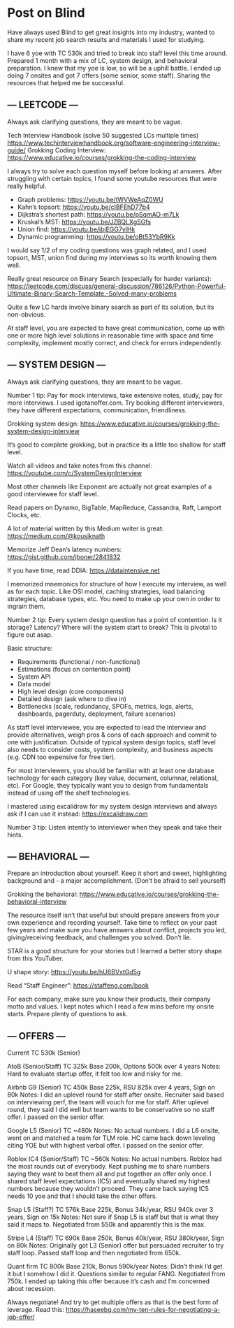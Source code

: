# Post on Blind
Have always used Blind to get great insights into my industry, wanted to share my recent job search results and materials I used for studying.

I have 6 yoe with TC 530k and tried to break into staff level this time around. Prepared 1 month with a mix of LC, system design, and behavioral preparation. I knew that my yoe is low, so will be a uphill battle. I ended up doing 7 onsites and got 7 offers (some senior, some staff). Sharing the resources that helped me be successful.

## — LEETCODE —

Always ask clarifying questions, they are meant to be vague.

Tech Interview Handbook (solve 50 suggested LCs multiple times)
https://www.techinterviewhandbook.org/software-engineering-interview-guide/
Grokking Coding Interview:
https://www.educative.io/courses/grokking-the-coding-interview

I always try to solve each question myself before looking at answers. After struggling with certain topics, I found some youtube resources that were really helpful.

- Graph problems: https://youtu.be/tWVWeAqZ0WU
- Kahn’s topsort: https://youtu.be/cIBFEhD77b4
- Dijkstra’s shortest path: https://youtu.be/pSqmAO-m7Lk
- Kruskal’s MST: https://youtu.be/JZBQLXgSGfs
- Union find: https://youtu.be/ibjEGG7ylHk
- Dynamic programming: https://youtu.be/oBt53YbR9Kk

I would say 1/2 of my coding questions was graph related, and I used topsort, MST, union find during my interviews so its worth knowing them well.

Really great resource on Binary Search (especially for harder variants): https://leetcode.com/discuss/general-discussion/786126/Python-Powerful-Ultimate-Binary-Search-Template.-Solved-many-problems

Quite a few LC hards involve binary search as part of its solution, but its non-obvious.

At staff level, you are expected to have great communication, come up with one or more high level solutions in reasonable time with space and time complexity, implement mostly correct, and check for errors independently.

## — SYSTEM DESIGN —

Always ask clarifying questions, they are meant to be vague.

Number 1 tip: Pay for mock interviews, take extensive notes, study, pay for more interviews. I used igotanoffer.com. Try booking different interviewers, they have different expectations, communication, friendliness.

Grokking system design: https://www.educative.io/courses/grokking-the-system-design-interview

It’s good to complete grokking, but in practice its a little too shallow for staff level.

Watch all videos and take notes from this channel: https://youtube.com/c/SystemDesignInterview

Most other channels like Exponent are actually not great examples of a good interviewee for staff level.

Read papers on Dynamo, BigTable, MapReduce, Cassandra, Raft, Lamport Clocks, etc.

A lot of material written by this Medium writer is great: https://medium.com/@kousiknath

Memorize Jeff Dean’s latency numbers: https://gist.github.com/jboner/2841832

If you have time, read DDIA: https://dataintensive.net

I memorized mnemonics for structure of how I execute my interview, as well as for each topic. Like OSI model, caching strategies, load balancing strategies, database types, etc. You need to make up your own in order to ingrain them.

Number 2 tip: Every system design question has a point of contention. Is it storage? Latency? Where will the system start to break? This is pivotal to figure out asap.

Basic structure:
- Requirements (functional / non-functional)
- Estimations (focus on contention point)
- System API
- Data model
- High level design (core components)
- Detailed design (ask where to dive in)
- Bottlenecks (scale, redundancy, SPOFs, metrics, logs, alerts, dashboards, pagerduty, deployment, failure scenarios)

As staff level interviewee, you are expected to lead the interview and provide alternatives, weigh pros & cons of each approach and commit to one with justification. Outside of typical system design topics, staff level also needs to consider costs, system complexity, and business aspects (e.g. CDN too expensive for free tier).

For most interviewers, you should be familiar with at least one database technology for each category (key value, document, columnar, relational, etc). For Google, they typically want you to design from fundamentals instead of using off the shelf technologies.

I mastered using excalidraw for my system design interviews and always ask if I can use it instead: https://excalidraw.com

Number 3 tip: Listen intently to interviewer when they speak and take their hints.

## — BEHAVIORAL —

Prepare an introduction about yourself. Keep it short and sweet, highlighting background and - a major accomplishment. (Don’t be afraid to sell yourself)

Grokking the behavioral: https://www.educative.io/courses/grokking-the-behavioral-interview

The resource itself isn’t that useful but should prepare answers from your own experience and recording yourself. Take time to reflect on your past few years and make sure you have answers about conflict, projects you led, giving/receiving feedback, and challenges you solved. Don’t lie.

STAR is a good structure for your stories but I learned a better story shape from this YouTuber.

U shape story: https://youtu.be/hU6BVxtGd5g

Read “Staff Engineer”: https://staffeng.com/book

For each company, make sure you know their products, their company motto and values. I kept notes which I read a few mins before my onsite starts. Prepare plenty of questions to ask.

## — OFFERS —

Current TC 530k (Senior)

AtoB (Senior/Staff)
TC 325k
Base 200k, Options 500k over 4 years
Notes: Hard to evaluate startup offer, it felt too low and risky for me.

Airbnb G9 (Senior)
TC 450k
Base 225k, RSU 825k over 4 years, Sign on 80k
Notes: I did an uplevel round for staff after onsite. Recruiter said based on interviewing perf, the team will vouch for me for staff. After uplevel round, they said I did well but team wants to be conservative so no staff offer. I passed on the senior offer.

Google L5 (Senior)
TC ~480k
Notes: No actual numbers. I did a L6 onsite, went on and matched a team for TLM role. HC came back down leveling citing YOE but with highest verbal offer. I passed on the senior offer.

Roblox IC4 (Senior/Staff)
TC ~560k
Notes: No actual numbers. Roblox had the most rounds out of everybody. Kept pushing me to share numbers saying they want to beat them all and put together an offer only once. I shared staff level expectations (IC5) and eventually shared my highest numbers because they wouldn’t proceed. They came back saying IC5 needs 10 yoe and that I should take the other offers.

Snap L5 (Staff?)
TC 576k
Base 225k, Bonus 34k/year, RSU 940k over 3 years, Sign on 15k
Notes: Not sure if Snap L5 is staff but that is what they said it maps to. Negotiated from 550k and apparently this is the max.

Stripe L4 (Staff)
TC 690k
Base 250k, Bonus 40k/year, RSU 380k/year, Sign on 80k
Notes: Originally got L3 (Senior) offer but persuaded recruiter to try staff loop. Passed staff loop and then negotiated from 650k.

Quant firm
TC 800k
Base 210k, Bonus 590k/year
Notes: Didn’t think I’d get it but I somehow I did it. Questions similar to regular FANG. Negotiated from 750k. I ended up taking this offer because it’s cash and I’m concerned about recession.

Always negotiate! And try to get multiple offers as that is the best form of leverage. Read this:
https://haseebq.com/my-ten-rules-for-negotiating-a-job-offer/
